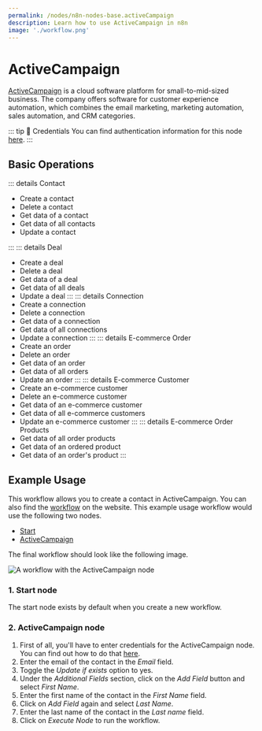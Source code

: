 ```yaml
---
permalink: /nodes/n8n-nodes-base.activeCampaign
description: Learn how to use ActiveCampaign in n8n
image: './workflow.png'
---
```


# ActiveCampaign

[ActiveCampaign](https://www.activecampaign.com/) is a cloud software platform for small-to-mid-sized business. The company offers software for customer experience automation, which combines the email marketing, marketing automation, sales automation, and CRM categories.

::: tip 🔑 Credentials
You can find authentication information for this node [here](../../../credentials/ActiveCampaign/README.md).
:::

## Basic Operations

::: details Contact
- Create a contact
- Delete a contact
- Get data of a contact
- Get data of all contacts
- Update a contact

:::
::: details Deal
- Create a deal
- Delete a deal
- Get data of a deal
- Get data of all deals
- Update a deal
:::
::: details Connection
- Create a connection
- Delete a connection
- Get data of a connection
- Get data of all connections
- Update a connection
:::
::: details E-commerce Order
- Create an order
- Delete an order
- Get data of an order
- Get data of all orders
- Update an order
:::
::: details E-commerce Customer
- Create an e-commerce customer
- Delete an e-commerce customer
- Get data of an e-commerce customer
- Get data of all e-commerce customers
- Update an e-commerce customer
:::
::: details E-commerce Order Products
- Get data of all order products
- Get data of an ordered product
- Get data of an order's product
:::

## Example Usage

This workflow allows you to create a contact in ActiveCampaign. You can also find the [workflow](https://n8n.io/workflows/412) on the website. This example usage workflow would use the following two nodes.
- [Start](../../core-nodes/Start/README.md)
- [ActiveCampaign]()

The final workflow should look like the following image.

![A workflow with the ActiveCampaign node](./workflow.png)

### 1. Start node

The start node exists by default when you create a new workflow.

### 2. ActiveCampaign node

1. First of all, you'll have to enter credentials for the ActiveCampaign node. You can find out how to do that [here](../../../credentials/ActiveCampaign/README.md).
2. Enter the email of the contact in the *Email* field.
3. Toggle the *Update if exists* option to yes.
4. Under the *Additional Fields* section, click on the *Add Field* button and select *First Name*. 
5. Enter the first name of the contact in the *First Name* field.
6. Click on *Add Field* again and select *Last Name*.
7. Enter the last name of the contact in the *Last name* field.
8. Click on *Execute Node* to run the workflow.
